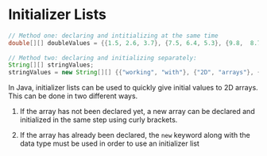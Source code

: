 # Initializer Lists

```java
// Method one: declaring and intitializing at the same time
double[][] doubleValues = {{1.5, 2.6, 3.7}, {7.5, 6.4, 5.3}, {9.8,  8.7, 7.6}, {3.6, 5.7, 7.8}};
 
// Method two: declaring and initializing separately:
String[][] stringValues;
stringValues = new String[][] {{"working", "with"}, {"2D", "arrays"}, {"is", "fun"}};
```

In Java, initializer lists can be used to quickly give initial values to 2D arrays. This can be done in two different ways.

1.  If the array has not been declared yet, a new array can be declared and initialized in the same step using curly brackets.
    
2.  If the array has already been declared, the `new` keyword along with the data type must be used in order to use an initializer list